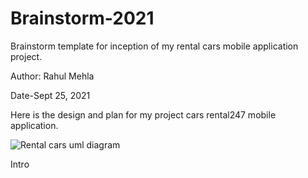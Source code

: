 # Brainstorm-2021
Brainstorm template for inception of my rental cars mobile application project.

Author: Rahul Mehla

Date-Sept 25, 2021

Here is the design and plan for my project cars rental247 mobile application.

![Rental cars uml diagram](https://user-images.githubusercontent.com/25864801/134763152-bcb60b73-49ae-4e41-8095-897f31fea596.jpeg)

Intro


